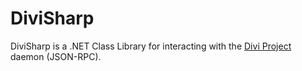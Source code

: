 ﻿# DiviSharp

DiviSharp is a .NET Class Library for interacting with the [Divi Project](https://diviproject.org/) daemon (JSON-RPC).
